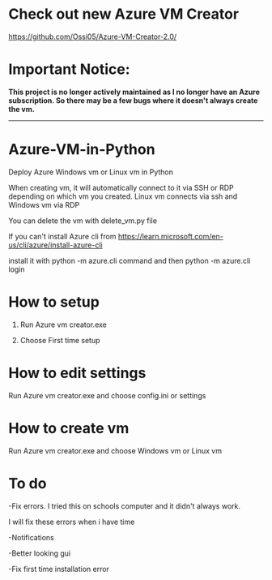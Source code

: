 
# Check out new Azure VM Creator
https://github.com/Ossi05/Azure-VM-Creator-2.0/

# Important Notice: 
**This project is no longer actively maintained as I no longer have an Azure subscription. So there may be a few bugs where it doesn't always create the vm.**




_______________________________________________________________________________________________________________________________________________________________
# Azure-VM-in-Python
Deploy Azure Windows vm or Linux vm in Python

When creating vm, it will automatically connect to it via SSH or RDP depending on which vm you created.
Linux vm connects via ssh and Windows vm via RDP

You can delete the vm with delete_vm.py file

If you can't install Azure cli from https://learn.microsoft.com/en-us/cli/azure/install-azure-cli

install it with python -m azure.cli command and then python -m azure.cli login

# How to setup

1. Run Azure vm creator.exe

2. Choose First time setup

# How to edit settings
Run Azure vm creator.exe and choose config.ini or settings


# How to create vm
Run Azure vm creator.exe and choose Windows vm or Linux vm



# To do

-Fix errors. I tried this on schools computer and it didn't always work. 

I will fix these errors when i have time

-Notifications

-Better looking gui

-Fix first time installation error
